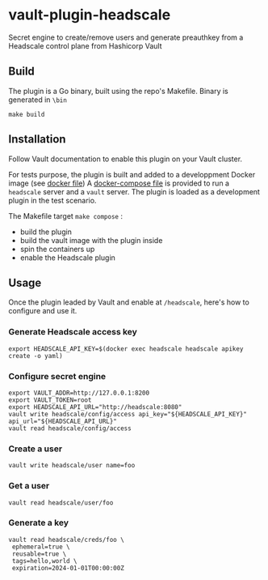 # vault-plugin-headscale
Secret engine to create/remove users and generate preauthkey from a Headscale control plane from Hashicorp Vault

## Build

The plugin is a Go binary, built using the repo's Makefile. Binary is generated in `\bin`

```shell
make build
```

## Installation
Follow Vault documentation to enable this plugin on your Vault cluster.

For tests purpose, the plugin is built and added to a developpment Docker image (see [docker file](.docker/Dockerfile.vault))
A [docker-compose file](./docker-compose.yaml) is provided to run a `headscale` server and a `vault` server. The plugin is loaded as a development plugin in the test scenario.

The Makefile target `make compose` :
* build the plugin
* build the vault image with the plugin inside
* spin the containers up
* enable the Headscale plugin

## Usage

Once the plugin leaded by Vault and enable at `/headscale`, here's how to configure and use it.

### Generate Headscale access key
```shell
export HEADSCALE_API_KEY=$(docker exec headscale headscale apikey create -o yaml)
```
### Configure secret engine
```shell 
export VAULT_ADDR=http://127.0.0.1:8200
export VAULT_TOKEN=root
export HEADSCALE_API_URL="http://headscale:8080"
vault write headscale/config/access api_key="${HEADSCALE_API_KEY}" api_url="${HEADSCALE_API_URL}"
vault read headscale/config/access
```

### Create a user
```shell
vault write headscale/user name=foo
```

### Get a user
```shell
vault read headscale/user/foo 
```

### Generate a key
```shell
vault read headscale/creds/foo \
 ephemeral=true \
 reusable=true \
 tags=hello,world \
 expiration=2024-01-01T00:00:00Z
```

